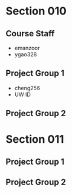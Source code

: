 # Section 010

## Course Staff

   * emanzoor
   * ygao328

## Project Group 1

   * cheng256
   * UW ID

## Project Group 2

# Section 011

## Project Group 1

## Project Group 2
